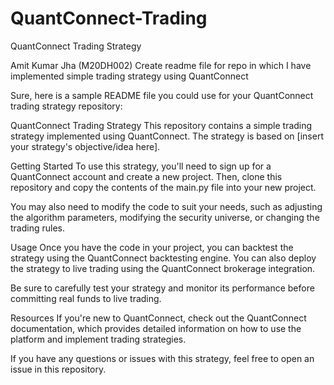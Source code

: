 # QuantConnect-Trading


QuantConnect Trading Strategy


Amit Kumar Jha (M20DH002)
Create readme file for repo in which I have implemented simple trading strategy using QuantConnect 

Sure, here is a sample README file you could use for your QuantConnect trading strategy repository:

QuantConnect Trading Strategy
This repository contains a simple trading strategy implemented using QuantConnect. The strategy is based on [insert your strategy's objective/idea here].

Getting Started
To use this strategy, you'll need to sign up for a QuantConnect account and create a new project. Then, clone this repository and copy the contents of the main.py file into your new project.

You may also need to modify the code to suit your needs, such as adjusting the algorithm parameters, modifying the security universe, or changing the trading rules.

Usage
Once you have the code in your project, you can backtest the strategy using the QuantConnect backtesting engine. You can also deploy the strategy to live trading using the QuantConnect brokerage integration.

Be sure to carefully test your strategy and monitor its performance before committing real funds to live trading.

Resources
If you're new to QuantConnect, check out the QuantConnect documentation, which provides detailed information on how to use the platform and implement trading strategies.

If you have any questions or issues with this strategy, feel free to open an issue in this repository.
